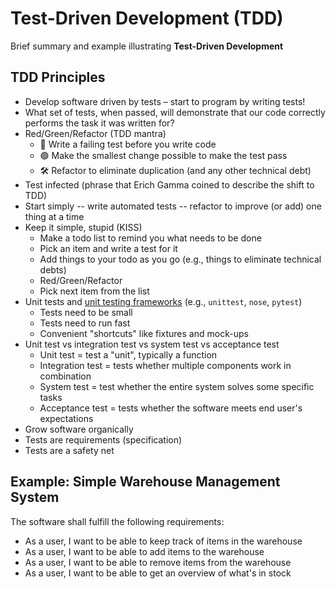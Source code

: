 # Test-Driven Development (TDD)

Brief summary and example illustrating **Test-Driven Development**

## TDD Principles

* Develop software driven by tests &ndash; start to program by writing tests!
* What set of tests, when passed, will demonstrate that our code correctly performs the task it was written for?
* Red/Green/Refactor (TDD mantra)
    * 🔴 Write a failing test before you write code
    * 🟢 Make the smallest change possible to make the test pass
    * 🛠️ Refactor to eliminate duplication (and any other technical debt)
* Test infected (phrase that Erich Gamma coined to describe the shift to TDD)
* Start simply -- write automated tests -- refactor to improve (or add) one thing at a time
* Keep it simple, stupid (KISS)
    * Make a todo list to remind you what needs to be done
    * Pick an item and write a test for it
    * Add things to your todo as you go (e.g., things to eliminate technical debts)
    * Red/Green/Refactor
    * Pick next item from the list
* Unit tests and [unit testing frameworks](https://realpython.com/python-testing/) (e.g., `unittest`, `nose`, `pytest`)
    * Tests need to be small
    * Tests need to run fast
    * Convenient "shortcuts" like fixtures and mock-ups
* Unit test vs integration test vs system test vs acceptance test
    * Unit test = test a "unit", typically a function
    * Integration test = tests whether multiple components work in combination
    * System test = test whether the entire system solves some specific tasks
    * Acceptance test = tests whether the software meets end user's expectations
* Grow software organically
* Tests are requirements (specification)
* Tests are a safety net

## Example: Simple Warehouse Management System

The software shall fulfill the following requirements:
* As a user, I want to be able to keep track of items in the warehouse
* As a user, I want to be able to add items to the warehouse
* As a user, I want to be able to remove items from the warehouse
* As a user, I want to be able to get an overview of what's in stock

